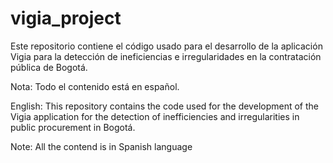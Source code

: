 # vigia_project
Este repositorio contiene el código usado para el desarrollo de la aplicación Vigia para la detección de ineficiencias e irregularidades en la contratación pública de Bogotá.

Nota: Todo el contenido está en español.

English:
This repository contains the code used for the development of the Vigia application for the detection of inefficiencies and irregularities in public procurement in Bogotá.

Note: All the contend is in Spanish language
